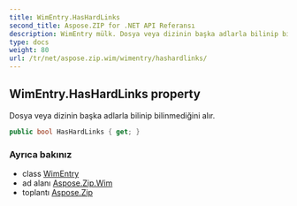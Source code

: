 ```yaml
---
title: WimEntry.HasHardLinks
second_title: Aspose.ZIP for .NET API Referansı
description: WimEntry mülk. Dosya veya dizinin başka adlarla bilinip bilinmediğini alır.
type: docs
weight: 80
url: /tr/net/aspose.zip.wim/wimentry/hashardlinks/
---
```

## WimEntry.HasHardLinks property

Dosya veya dizinin başka adlarla bilinip bilinmediğini alır.

```csharp
public bool HasHardLinks { get; }
```

### Ayrıca bakınız

* class [WimEntry](../)
* ad alanı [Aspose.Zip.Wim](../../wimentry/)
* toplantı [Aspose.Zip](../../../)


